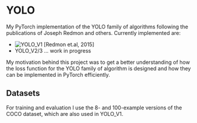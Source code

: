 # YOLO

My PyTorch implementation of the YOLO family of algorithms following the publications of Joseph Redmon and others.
Currently implemented are:
* ![YOLO_V1](https://arxiv.org/abs/1506.02640) [Redmon et.al, 2015]
* YOLO_V2/3 ... work in progress

My motivation behind this project was to get a better understanding of how the loss function for the YOLO family of 
algorithm is designed and how they can be implemented in PyTorch efficiently.

## Datasets

For training and evaluation I use the 8- and 100-example versions of the COCO dataset, which are also used in YOLO_V1.
